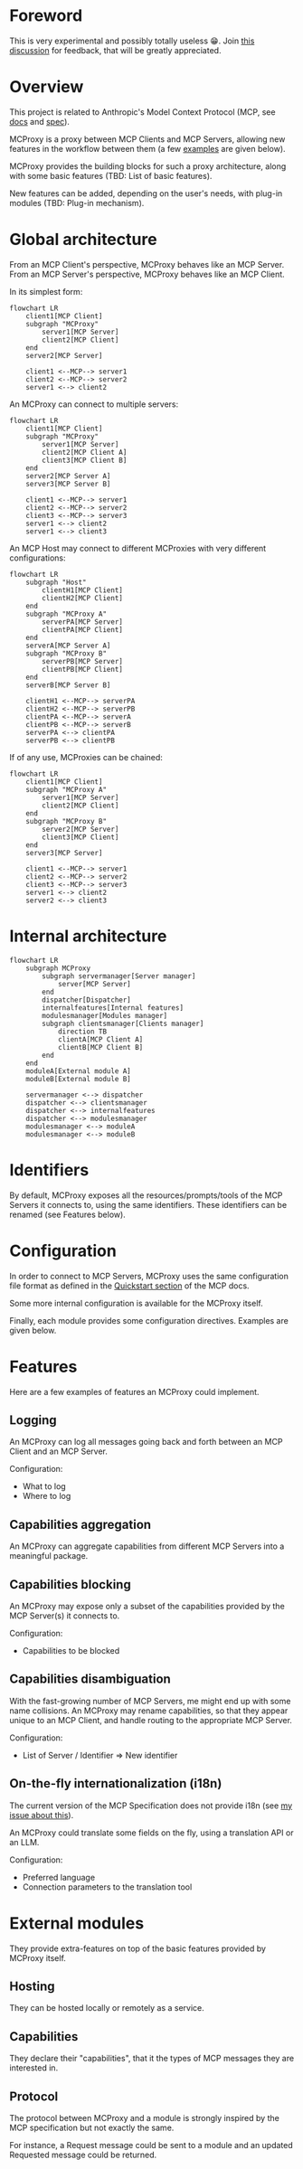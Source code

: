 # Foreword

This is very experimental and possibly totally useless 😁. Join [this discussion](https://github.com/LaurentAjdnik/mcproxy/discussions/2) for feedback, that will be greatly appreciated.

# Overview

This project is related to Anthropic's Model Context Protocol (MCP, see [docs](https://modelcontextprotocol.io) and [spec](https://spec.modelcontextprotocol.io/)).

MCProxy is a proxy between MCP Clients and MCP Servers, allowing new features in the workflow between them (a few [examples](#features) are given below).

MCProxy provides the building blocks for such a proxy architecture, along with some basic features (TBD: List of basic features).

New features can be added, depending on the user's needs, with plug-in modules (TBD: Plug-in mechanism).

# Global architecture

From an MCP Client's perspective, MCProxy behaves like an MCP Server. From an MCP Server's perspective, MCProxy behaves like an MCP Client.

In its simplest form:

```mermaid
flowchart LR
    client1[MCP Client]
    subgraph "MCProxy"
        server1[MCP Server]
        client2[MCP Client]
    end
    server2[MCP Server]

    client1 <--MCP--> server1
    client2 <--MCP--> server2
    server1 <--> client2
```

An MCProxy can connect to multiple servers:

```mermaid
flowchart LR
    client1[MCP Client]
    subgraph "MCProxy"
        server1[MCP Server]
        client2[MCP Client A]
        client3[MCP Client B]
    end
    server2[MCP Server A]
    server3[MCP Server B]

    client1 <--MCP--> server1
    client2 <--MCP--> server2
    client3 <--MCP--> server3
    server1 <--> client2
    server1 <--> client3
```

An MCP Host may connect to different MCProxies with very different configurations:

```mermaid
flowchart LR
    subgraph "Host"
        clientH1[MCP Client]
        clientH2[MCP Client]
    end
    subgraph "MCProxy A"
        serverPA[MCP Server]
        clientPA[MCP Client]
    end
    serverA[MCP Server A]
    subgraph "MCProxy B"
        serverPB[MCP Server]
        clientPB[MCP Client]
    end
    serverB[MCP Server B]

    clientH1 <--MCP--> serverPA
    clientH2 <--MCP--> serverPB
    clientPA <--MCP--> serverA
    clientPB <--MCP--> serverB
    serverPA <--> clientPA
    serverPB <--> clientPB
```


If of any use, MCProxies can be chained:

```mermaid
flowchart LR
    client1[MCP Client]
    subgraph "MCProxy A"
        server1[MCP Server]
        client2[MCP Client]
    end
    subgraph "MCProxy B"
        server2[MCP Server]
        client3[MCP Client]
    end
    server3[MCP Server]

    client1 <--MCP--> server1
    client2 <--MCP--> server2
    client3 <--MCP--> server3
    server1 <--> client2
    server2 <--> client3
```

# Internal architecture

```mermaid
flowchart LR
    subgraph MCProxy
        subgraph servermanager[Server manager]
            server[MCP Server]
        end
        dispatcher[Dispatcher]
        internalfeatures[Internal features]
        modulesmanager[Modules manager]
        subgraph clientsmanager[Clients manager]
            direction TB
            clientA[MCP Client A]
            clientB[MCP Client B]
        end
    end
    moduleA[External module A]
    moduleB[External module B]

    servermanager <--> dispatcher
    dispatcher <--> clientsmanager
    dispatcher <--> internalfeatures
    dispatcher <--> modulesmanager
    modulesmanager <--> moduleA
    modulesmanager <--> moduleB
```

# Identifiers

By default, MCProxy exposes all the resources/prompts/tools of the MCP Servers it connects to, using the same identifiers. These identifiers can be renamed (see Features below).

# Configuration

In order to connect to MCP Servers, MCProxy uses the same configuration file format as defined in the [Quickstart section](https://modelcontextprotocol.io/quickstart#installation) of the MCP docs.

Some more internal configuration is available for the MCProxy itself.

Finally, each module provides some configuration directives. Examples are given below.

# Features

Here are a few examples of features an MCProxy could implement.

## Logging

An MCProxy can log all messages going back and forth between an MCP Client and an MCP Server.

Configuration:
- What to log
- Where to log

## Capabilities aggregation

An MCProxy can aggregate capabilities from different MCP Servers into a meaningful package.

## Capabilities blocking

An MCProxy may expose only a subset of the capabilities provided by the MCP Server(s) it connects to.

Configuration:
- Capabilities to be blocked
 
## Capabilities disambiguation

With the fast-growing number of MCP Servers, me might end up with some name collisions. An MCProxy may rename capabilities, so that they appear unique to an MCP Client, and handle routing to the appropriate MCP Server.

Configuration:
- List of Server / Identifier => New identifier

## On-the-fly internationalization (i18n)

The current version of the MCP Specification does not provide i18n (see [my issue about this](https://github.com/modelcontextprotocol/specification/issues/86)).

An MCProxy could translate some fields on the fly, using a translation API or an LLM.

Configuration:
- Preferred language
- Connection parameters to the translation tool
 
# External modules

They provide extra-features on top of the basic features provided by MCProxy itself.

## Hosting

They can be hosted locally or remotely as a service.

## Capabilities

They declare their "capabilities", that it the types of MCP messages they are interested in.

## Protocol

The protocol between MCProxy and a module is strongly inspired by the MCP specification but not exactly the same.

For instance, a Request message could be sent to a module and an updated Requested message could be returned.


